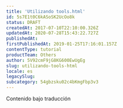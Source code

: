 ```yaml
---
title: 'Utilizando tools.html'
id: 5s7E1t0C6kASoSK2UcOo8k
status: DRAFT
createdAt: 2017-07-10T22:10:00.326Z
updatedAt: 2020-07-28T15:43:22.727Z
publishedAt: 
firstPublishedAt: 2019-01-25T17:16:01.157Z
contentType: tutorial
productTeam: Others
author: 5V92cmF9jG8KG600EwUgEg
slug: utilizando-tools-html
locale: es
legacySlug: 
subcategory: 54gbzsku02c4bKmgFbp3v3
---
```


<div class="alert alert-warning">Contenido bajo traducción</div>

